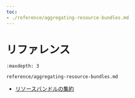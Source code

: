```yaml
---
toc:
- ./reference/aggregating-resource-bundles.md
---
```

# リファレンス

```{toctree}
:maxdepth: 3

reference/aggregating-resource-bundles.md
```

- [リソースバンドルの集約](./reference/aggregating-resource-bundles.md)